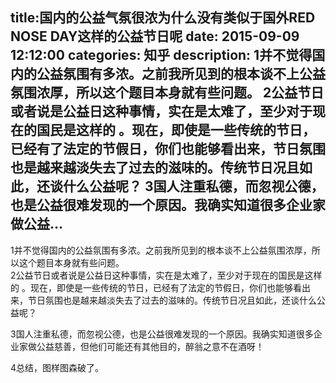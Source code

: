 title:国内的公益气氛很浓为什么没有类似于国外RED NOSE DAY这样的公益节日呢
date: 2015-09-09   12:12:00 
categories: 知乎 
 description: 1并不觉得国内的公益氛围有多浓。之前我所见到的根本谈不上公益氛围浓厚，所以这个题目本身就有些问题。 2公益节日或者说是公益日这种事情，实在是太难了，至少对于现在的国民是这样的 。现在，即使是一些传统的节日，已经有了法定的节假日，你们也能够看出来，节日氛围也是越来越淡失去了过去的滋味的。传统节日况且如此，还谈什么公益呢？ 3国人注重私德，而忽视公德，也是公益很难发现的一个原因。我确实知道很多企业家做公益…
  --- 
 1并不觉得国内的公益氛围有多浓。之前我所见到的根本谈不上公益氛围浓厚，所以这个题目本身就有些问题。  
2公益节日或者说是公益日这种事情，实在是太难了，至少对于现在的国民是这样的 。现在，即使是一些传统的节日，已经有了法定的节假日，你们也能够看出来，节日氛围也是越来越淡失去了过去的滋味的。传统节日况且如此，还谈什么公益呢？  

3国人注重私德，而忽视公德，也是公益很难发现的一个原因。我确实知道很多企业家做公益慈善，但他们可能还有其他目的，醉翁之意不在酒呀！  

4总结，图样图森破了。